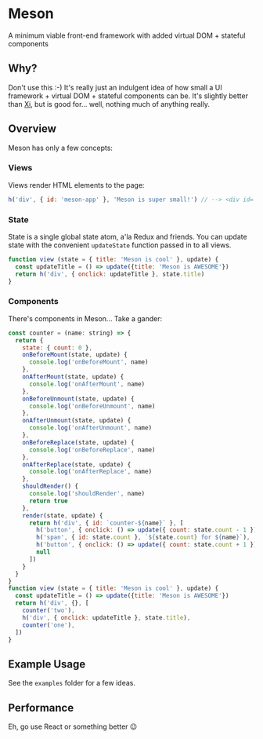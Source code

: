 # Meson

A minimum viable front-end framework with added virtual DOM + stateful components

## Why?

Don't use this :-) It's really just an indulgent idea of how small a UI framework + virtual DOM + stateful components can be. It's slightly better than [Xi](http://github.com/josephluck/xi), but is good for... well, nothing much of anything really.

## Overview

Meson has only a few concepts:

### Views

Views render HTML elements to the page:

```javascript
h('div', { id: 'meson-app' }, 'Meson is super small!') // --> <div id='Meson-app'>Meson is super small</div> 
```

### State

State is a single global state atom, a'la Redux and friends. You can update state with the convenient `updateState` function passed in to all views.

```javascript
function view (state = { title: 'Meson is cool' }, update) {
  const updateTitle = () => update({title: 'Meson is AWESOME'})
  return h('div', { onclick: updateTitle }, state.title)
}
```

### Components

There's components in Meson... Take a gander:

```javascript
const counter = (name: string) => {
  return {
    state: { count: 0 },
    onBeforeMount(state, update) {
      console.log('onBeforeMount', name)
    },
    onAfterMount(state, update) {
      console.log('onAfterMount', name)
    },
    onBeforeUnmount(state, update) {
      console.log('onBeforeUnmount', name)
    },
    onAfterUnmount(state, update) {
      console.log('onAfterUnmount', name)
    },
    onBeforeReplace(state, update) {
      console.log('onBeforeReplace', name)
    },
    onAfterReplace(state, update) {
      console.log('onAfterReplace', name)
    },
    shouldRender() {
      console.log('shouldRender', name)
      return true
    },
    render(state, update) {
      return h('div', { id: `counter-${name}` }, [
        h('button', { onclick: () => update({ count: state.count - 1 }) }, 'Decrement'),
        h('span', { id: state.count }, `${state.count} for ${name}`),
        h('button', { onclick: () => update({ count: state.count + 1 }) }, 'Increment'),
        null
      ])
    }
  }
}
function view (state = { title: 'Meson is cool' }, update) {
  const updateTitle = () => update({title: 'Meson is AWESOME'})
  return h('div', {}, [
    counter('two'),
    h('div', { onclick: updateTitle }, state.title),
    counter('one'),
  ]) 
}
```

## Example Usage

See the `examples` folder for a few ideas.

## Performance

Eh, go use React or something better :wink:
